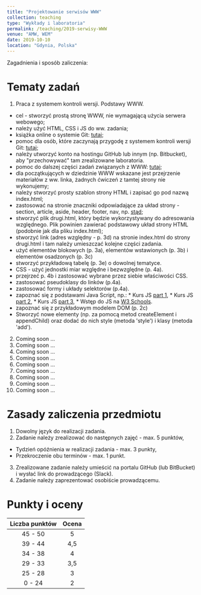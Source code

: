 ```yaml
---
title: "Projektowanie serwisów WWW"
collection: teaching
type: "Wykłady i laboratoria"
permalink: /teaching/2019-serwisy-WWW
venue: "AMW, WEM"
date: 2019-10-10
location: "Gdynia, Polska"
---
```


Zagadnienia i sposób zaliczenia:



Tematy zadań
======

1. Praca z systemem kontroli wersji. Podstawy WWW.
  * cel - stworzyć prostą stronę WWW, nie wymagającą użycia serwera webowego;
  * należy użyć HTML, CSS i JS do ww. zadania;
  * książka online o systemie Git: <a href="https://git-scm.com/book/pl/v2" target="_blank">tutaj</a>; 
  * pomoc dla osób, które zaczynają przygodę z systemem kontroli wersji Git: <a href="https://www.flynerd.pl/2018/02/github-dla-zielonych-pierwsze-repozytorium.html" target="_blank">tutaj</a>;
  * należy utworzyć konto na hostingu GitHub lub innym (np. Bitbucket), aby "przechowywać" tam zrealizowane laboratoria.
  * pomoc do dalszej części zadań związanych z WWW: <a href="http://niezbednik-nauczyciela.pl/publikacje/r2019/html97/k_0_0_0.php" target="_blank">tutaj</a>;
  * dla początkujących w dziedzinie WWW wskazane jest przejrzenie materiałów z ww. linka, żadnych ćwiczeń z tamtej strony nie wykonujemy;
  * należy stworzyć prosty szablon strony HTML i zapisać go pod nazwą index.html;
  * zastosować na stronie znaczniki odpowiadające za układ strony - section, article, aside, header, footer, nav, np. <a href="http://how2html.pl/div-sekcje-html5/" target="_blank">stąd</a>;
  * stworzyć plik drugi.html, który będzie wykorzystywany do adresowania względnego. Plik powinien zawierać podstawowy układ strony HTML (podobnie jak dla pliku index.html);
  * stworzyć link (adres względny - p. 3d) na stronie index.html do strony drugi.html i tam należy umieszczać kolejne części zadania.
  * użyć elementów blokowych (p. 3a), elementów wstawionych (p. 3b) i elementów osadzonych (p. 3c) 
  * stworzyć przykładową tabelę (p. 3e) o dowolnej tematyce. 
  * CSS - użyć jednostki miar względne i bezwzględne (p. 4a).
  * przejrzeć p. 4b i zastosować wybrane przez siebie właściwości CSS.
  * zastosować pseudoklasy do linków (p.4a).
  * zastosować formy i układy selektorów (p.4a).
  * zapoznać się z podstawami Java Script, np.:
        * Kurs JS <a href="https://jakubjurkian.pl/kurs-javascript-brackets-debugowanie-zmienne-operatory/" target="_blank"> part 1</a>,
        * Kurs JS <a href="https://jakubjurkian.pl/kurs-javascript-tablice-obiekty-komentarze/" target="_blank"> part 2</a>,
        * Kurs JS <a href="https://jakubjurkian.pl/kurs-javascript-drzewo-dom-wybieranie-elementow/" target="_blank"> part 3</a>,
        * Wstęp do JS na <a href="https://www.w3schools.com/js/js_intro.asp" target="_blank"> W3 Schools</a>.
  * zapoznać się z przykładowym modelem DOM (p. 2c)</a>
  * Stworzyć nowe elementy (np. za pomocą metod createElement i appendChild) oraz dodać do nich style (metoda 'style') i klasy (metoda 'add').


2. Coming soon ...
3. Coming soon ...
4. Coming soon ...
5. Coming soon ...
6. Coming soon ...
7. Coming soon ...
8. Coming soon ...
9. Coming soon ...
10. Coming soon ...

Zasady zaliczenia przedmiotu
======

1. Dowolny język do realizacji zadania.
2. Zadanie należy zrealizować do następnych zajęć - max. 5 punktów,
  * Tydzień opóźnienia w realizacji zadania - max. 3 punkty,
  * Przekroczenie obu terminów - max. 1 punkt.
3. Zrealizowane zadanie należy umieścić na portalu GitHub (lub BitBucket) i wysłać link do prowadzącego (Slack).
4. Zadanie należy zaprezentować osobiście prowadzącemu. 

Punkty i oceny
======

|    Liczba punktów    	| Ocena    |
|    :-------------:	| :-----:  |
|    45 - 50	        |     5    |
|    39 - 44	        |    4,5   |
|    34 - 38	        |     4    |
|    29 - 33	        |    3,5   |
|    25 - 28	        |     3    |
|     0 - 24	        |     2    |
